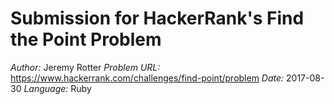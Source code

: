 # Submission for HackerRank's Find the Point Problem 

*Author:* Jeremy Rotter
*Problem URL:* https://www.hackerrank.com/challenges/find-point/problem
*Date:* 2017-08-30
*Language:* Ruby
